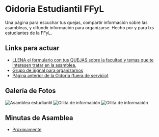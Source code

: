 
</head>
<body>
    <h1>Oidoria Estudiantil FFyL</h1>
    <p class="description">Una página para escuchar tus quejas, compartir información sobre las asambleas, y difundir información para organizarse. Hecho por y para lxs estudiantes de la FFyL.</p>
   <div class="links-section">
        <h2>Links para actuar</h2>
        <ul class="links-list">
            <li><a href="https://tally.so/r/wazRG2" class="link">LLENA el formulario con tus QUEJAS sobre la facultad y temas que te interesen tratar en la asamblea.</a></li>
            <li><a href="https://signal.group/#CjQKII3prB1tIsDFA7baK2A3cpI9dE2_t3M5kW7P7hRsr_fyEhArPcE4Kre9ESv2ILvnF855" class="link">Grupo de Signal para organizarnos</a></li>
            <li><a href="https://www.pageorama.com/?p=oidoriaestudiantil" class="link">Página anterior de la Oidoría (fuera de servicio)</a></li>
        </ul>
    </div>
     <div class="photo-gallery">
        <h2 class="section-title">Galería de Fotos</h2>
        <div class="photo-container">
            <img src="images/FFyL_asamblea_1.jpeg" alt="Asamblea estudiantil" class="photo">
            <img src="images/Ollita_Informacion_2.jpeg" alt="Ollita de información" class="photo">
            <img src="images/Ollita_informacion_1.jpeg" alt="Ollita de información" class="photo">
    </div>
     <!-- Assembly Minutes Section -->
    <div class="minutes-section">
        <h2 class="section-title">Minutas de Asamblea</h2>
        <ul class="minutes-list">
            <li><a href="#" class="minutes-link">Próximamente</a></li>
        </ul>
    </div>
</body>
</html>
